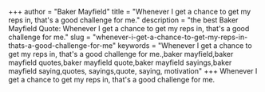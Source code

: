 +++
author = "Baker Mayfield"
title = "Whenever I get a chance to get my reps in, that's a good challenge for me."
description = "the best Baker Mayfield Quote: Whenever I get a chance to get my reps in, that's a good challenge for me."
slug = "whenever-i-get-a-chance-to-get-my-reps-in-thats-a-good-challenge-for-me"
keywords = "Whenever I get a chance to get my reps in, that's a good challenge for me.,baker mayfield,baker mayfield quotes,baker mayfield quote,baker mayfield sayings,baker mayfield saying,quotes, sayings,quote, saying, motivation"
+++
Whenever I get a chance to get my reps in, that's a good challenge for me.
